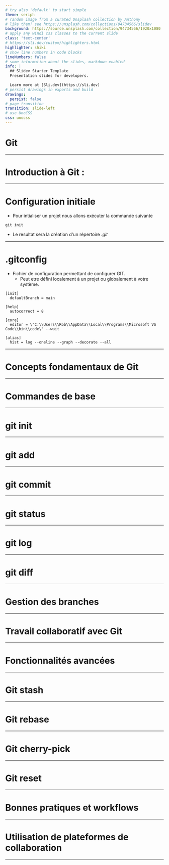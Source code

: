 ```yaml
---
# try also 'default' to start simple
theme: seriph
# random image from a curated Unsplash collection by Anthony
# like them? see https://unsplash.com/collections/94734566/slidev
background: https://source.unsplash.com/collection/94734566/1920x1080
# apply any windi css classes to the current slide
class: 'text-center'
# https://sli.dev/custom/highlighters.html
highlighter: shiki
# show line numbers in code blocks
lineNumbers: false
# some information about the slides, markdown enabled
info: |
  ## Slidev Starter Template
  Presentation slides for developers.

  Learn more at [Sli.dev](https://sli.dev)
# persist drawings in exports and build
drawings:
  persist: false
# page transition
transition: slide-left
# use UnoCSS
css: unocss
---
```


# Git

---

# Introduction à Git :

---

# Configuration initiale

* Pour intialiser un projet nous allons exécuter la commande suivante

```shell
git init
```

* Le resultat sera la création d'un répertoire *.git*

---

# .gitconfig

* Fichier de configuration permettant de configurer GIT. 
  * Peut etre défini localement à un projet ou globalement à votre système. 

```
[init]
  defaultBranch = main

[help]
  autocorrect = 8

[core]
  editor = \"C:\\Users\\Rob\\AppData\\Local\\Programs\\Microsoft VS Code\\bin\\code\" --wait

[alias]
  hist = log --oneline --graph --decorate --all
```

--- 

# Concepts fondamentaux de Git

---

# Commandes de base

---

# git init 

---

# git add

---

# git commit

---

# git status

---

# git log

---

# git diff


---

# Gestion des branches

---

# Travail collaboratif avec Git

---

# Fonctionnalités avancées

---

# Git stash

---

# Git rebase

---

# Git cherry-pick

---

# Git reset

---

# Bonnes pratiques et workflows

---

# Utilisation de plateformes de collaboration 

---
